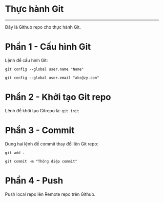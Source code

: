# Thực hành Git
---
Đây là Github repo cho thực hành Git.
# Phần 1 - Cấu hình Git
Lệnh để cấu hình Git:
```
git config --global user.name "Name"

git config --global user.email "abc@zy.com"
```

# Phần 2 - Khởi tạo Git repo
Lênh để khởi tạo Gitrepo là: `git init`
# Phần 3 - Commit
Dung hai lệnh để commit thay đổi lên Git repo:
```
git add .

git commit -m "Thông điệp commit"
```

# Phần 4 - Push
Push local repo lên Remote repo trên Github.
